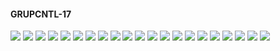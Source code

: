 #### GRUPCNTL-17

![](GRUPCNTL-17-Bottom_Hole_Pressure.png)
![](GRUPCNTL-17-Field_Production_Comparison_Plot.png)
![](GRUPCNTL-17-Field_Sales_Gas_Production_Comparison_Plot.png)
![](GRUPCNTL-17-Gas_Injection_Volumes.png)
![](GRUPCNTL-17-Group_Gas_Injection.png)
![](GRUPCNTL-17-Group_INJE_Gas_Injection_Comparison_Plot.png)
![](GRUPCNTL-17-Group_PROD_Production_Comparison_Plot.png)
![](GRUPCNTL-17-Well_INJ1_Gas_Injection_Comparison_Plot.png)
![](GRUPCNTL-17-Well_INJ2_Gas_Injection_Comparison_Plot.png)
![](GRUPCNTL-17-Well_PROD1_Pressure_Comparison_Plot.png)
![](GRUPCNTL-17-Well_PROD1_Production_and_Mode_of_Control_Plot.png)
![](GRUPCNTL-17-Well_PROD1_Production_Performance.png)
![](GRUPCNTL-17-Well_PROD2_Pressure_Comparison_Plot.png)
![](GRUPCNTL-17-Well_PROD2_Production_and_Mode_of_Control_Plot.png)
![](GRUPCNTL-17-Well_PROD2_Production_Performance.png)
![](GRUPCNTL-17-Well_PROD3_Pressure_Comparison_Plot.png)
![](GRUPCNTL-17-Well_PROD3_Production_and_Mode_of_Control_Plot.png)
![](GRUPCNTL-17-Well_PROD3_Production_Performance.png)
![](GRUPCNTL-17-Well_PROD4_Pressure_Comparison_Plot.png)
![](GRUPCNTL-17-Well_PROD4_Production_and_Mode_of_Control_Plot.png)
![](GRUPCNTL-17-Well_PROD4_Production_Performance.png)
